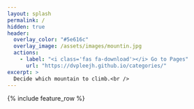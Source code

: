 ```yaml
---
layout: splash
permalink: /
hidden: true
header:
  overlay_color: "#5e616c"
  overlay_image: /assets/images/mountin.jpg
  actions:
    - label: "<i class='fas fa-download'></i> Go to Pages"
      url: "https://dvpleejh.github.io/categories/"
excerpt: >
  Decide which mountain to climb.<br />
---
```


{% include feature_row %}